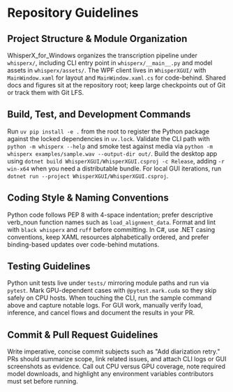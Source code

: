 # Repository Guidelines

## Project Structure & Module Organization
WhisperX_for_Windows organizes the transcription pipeline under `whisperx/`, including CLI entry point in `whisperx/__main__.py` and model assets in `whisperx/assets/`. The WPF client lives in `WhisperXGUI/` with `MainWindow.xaml` for layout and `MainWindow.xaml.cs` for code-behind. Shared docs and figures sit at the repository root; keep large checkpoints out of Git or track them with Git LFS.

## Build, Test, and Development Commands
Run `uv pip install -e .` from the root to register the Python package against the locked dependencies in `uv.lock`. Validate the CLI path with `python -m whisperx --help` and smoke test against media via `python -m whisperx examples/sample.wav --output-dir out/`. Build the desktop app using `dotnet build WhisperXGUI/WhisperXGUI.csproj -c Release`, adding `-r win-x64` when you need a distributable bundle. For local GUI iterations, run `dotnet run --project WhisperXGUI/WhisperXGUI.csproj`.

## Coding Style & Naming Conventions
Python code follows PEP 8 with 4-space indentation; prefer descriptive verb_noun function names such as `load_alignment_data`. Format and lint with `black whisperx` and `ruff` before committing. In C#, use .NET casing conventions, keep XAML resources alphabetically ordered, and prefer binding-based updates over code-behind mutations.

## Testing Guidelines
Python unit tests live under `tests/` mirroring module paths and run via `pytest`. Mark GPU-dependent cases with `@pytest.mark.cuda` so they skip safely on CPU hosts. When touching the CLI, run the sample command above and capture notable logs. For GUI work, manually verify load, inference, and cancel flows and document the results in your PR.

## Commit & Pull Request Guidelines
Write imperative, concise commit subjects such as "Add diarization retry." PRs should summarize scope, link related issues, and attach CLI logs or GUI screenshots as evidence. Call out CPU versus GPU coverage, note required model downloads, and highlight any environment variables contributors must set before running.
